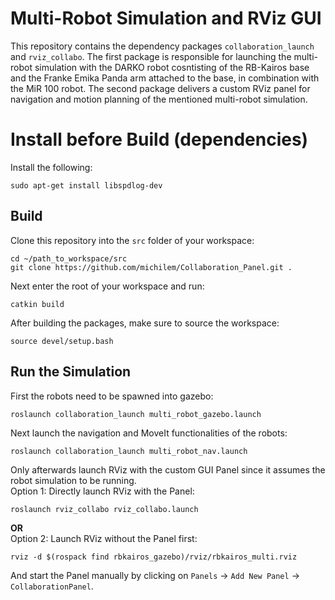# Multi-Robot Simulation and RViz GUI 
This repository contains the dependency packages `collaboration_launch` and `rviz_collabo`.
The first package is responsible for launching the multi-robot simulation with the DARKO robot cosntisting of the RB-Kairos base and the Franke Emika Panda arm attached to the base, in combination with the MiR 100 robot. 
The second package delivers a custom RViz panel for navigation and motion planning of the mentioned multi-robot simulation.

# Install before Build (dependencies)
Install the following:
```
sudo apt-get install libspdlog-dev
```

## Build
Clone this repository into the `src` folder of your workspace:
```
cd ~/path_to_workspace/src
git clone https://github.com/michilem/Collaboration_Panel.git .
```
Next enter the root of your workspace and run:
```
catkin build
```
After building the packages, make sure to source the workspace:
```
source devel/setup.bash
```

## Run the Simulation
First the robots need to be spawned into gazebo:
```
roslaunch collaboration_launch multi_robot_gazebo.launch
```
Next launch the navigation and MoveIt functionalities of the robots:
```
roslaunch collaboration_launch multi_robot_nav.launch
```
Only afterwards launch RViz with the custom GUI Panel since it assumes the robot simulation to be running.<br>
Option 1: Directly launch RViz with the Panel:
```
roslaunch rviz_collabo rviz_collabo.launch
```
**OR** <br>
Option 2: Launch RViz without the Panel first:
```
rviz -d $(rospack find rbkairos_gazebo)/rviz/rbkairos_multi.rviz
```
And start the Panel manually by clicking on `Panels` -> `Add New Panel` -> `CollaborationPanel`.

